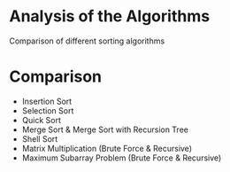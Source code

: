 # Analysis of the Algorithms
Comparison of different sorting algorithms

# Comparison
- Insertion Sort
- Selection Sort
- Quick Sort
- Merge Sort & Merge Sort with Recursion Tree
- Shell Sort
- Matrix Multiplication (Brute Force & Recursive)
- Maximum Subarray Problem (Brute Force & Recursive)
